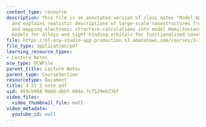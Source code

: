 ```yaml
---
content_type: resource
description: This file is an annotated version of class notes "Model Hamiltonions"
  and explains realistic descriptions of large-scale nanostructures from first-principles
  and mapping electronic structure-calculations into model Hamiltonians (Ising-like
  models for alloys and tight-binding orbitals for functionalized nanotubes).
file: https://ol-ocw-studio-app-production.s3.amazonaws.com/courses/3-320-atomistic-computer-modeling-of-materials-sma-5107-spring-2005/459cb9889b68dbbf604a7cf529eb236f_4_21_1_note.pdf
file_type: application/pdf
learning_resource_types:
- Lecture Notes
ocw_type: OCWFile
parent_title: Lecture Notes
parent_type: CourseSection
resourcetype: Document
title: 4_21_1_note.pdf
uid: 459cb988-9b68-dbbf-604a-7cf529eb236f
video_files:
  video_thumbnail_file: null
video_metadata:
  youtube_id: null
---
```

